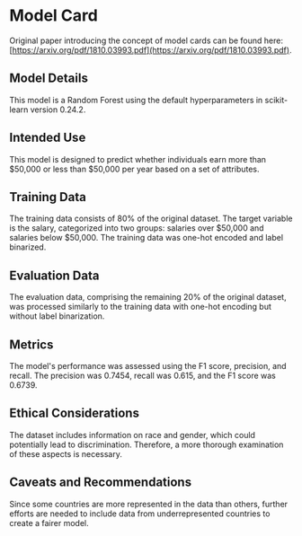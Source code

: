 # Model Card

Original paper introducing the concept of model cards can be found here: [https://arxiv.org/pdf/1810.03993.pdf](https://arxiv.org/pdf/1810.03993.pdf).

## Model Details

This model is a Random Forest using the default hyperparameters in scikit-learn version 0.24.2.

## Intended Use

This model is designed to predict whether individuals earn more than $50,000 or less than $50,000 per year based on a set of attributes.

## Training Data

The training data consists of 80% of the original dataset. The target variable is the salary, categorized into two groups: salaries over $50,000 and salaries below $50,000. The training data was one-hot encoded and label binarized.

## Evaluation Data

The evaluation data, comprising the remaining 20% of the original dataset, was processed similarly to the training data with one-hot encoding but without label binarization.

## Metrics

The model's performance was assessed using the F1 score, precision, and recall. The precision was 0.7454, recall was 0.615, and the F1 score was 0.6739.

## Ethical Considerations

The dataset includes information on race and gender, which could potentially lead to discrimination. Therefore, a more thorough examination of these aspects is necessary.

## Caveats and Recommendations

Since some countries are more represented in the data than others, further efforts are needed to include data from underrepresented countries to create a fairer model.